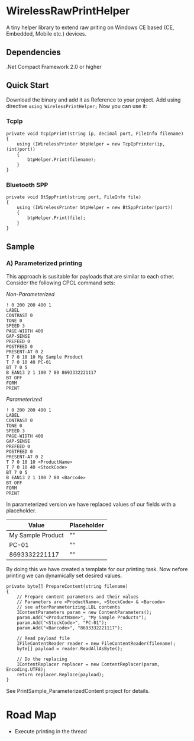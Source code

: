# WirelessRawPrintHelper

A tiny helper library to extend raw priting on Windows CE based (CE, Embedded, Mobile etc.) devices. 

## Dependencies

.Net Compact Framework 2.0 or higher

## Quick Start
Download the binary and add it as Reference to your project.
Add using directive `using WirelessPrintHelper;`
Now you can use it:

### TcpIp
	private void TcpIpPrint(string ip, decimal port, FileInfo filename)
	{
		using (IWirelessPrinter btpHelper = new TcpIpPrinter(ip,(int)port))
		{
			btpHelper.Print(filename);
		}
	}
  
### Bluetooth SPP

	private void BtSppPrint(string port, FileInfo file)
	{
		using (IWirelessPrinter btpHelper = new BtSppPrinter(port))
		{
			btpHelper.Print(file);
		}
	}
  
## Sample

### A) Parameterized printing

This approach is susitable for payloads that are similar to each other. Consider the following CPCL command sets:

*Non-Parameterized*

	! 0 200 200 400 1
	LABEL
	CONTRAST 0
	TONE 0
	SPEED 3
	PAGE-WIDTH 400
	GAP-SENSE
	PREFEED 0
	POSTFEED 0
	PRESENT-AT 0 2
	T 7 0 10 10 My Sample Product
	T 7 0 10 40 PC-01
	BT 7 0 5
	B EAN13 2 1 100 7 80 8693332221117
	BT OFF
	FORM
	PRINT

*Parameterized*

	! 0 200 200 400 1
	LABEL
	CONTRAST 0
	TONE 0
	SPEED 3
	PAGE-WIDTH 400
	GAP-SENSE
	PREFEED 0
	POSTFEED 0
	PRESENT-AT 0 2
	T 7 0 10 10 <ProductName>
	T 7 0 10 40 <StockCode>
	BT 7 0 5
	B EAN13 2 1 100 7 80 <Barcode>
	BT OFF
	FORM
	PRINT

In parameterized version we have replaced values of our fields with a placeholder.

| Value | Placeholder |
|---|---|
| My Sample Product | "<ProductName>" |
| PC-01 | "<StockCode>" |
| 8693332221117 | "<Barcode>" |

By doing this we have created a template for our printing task. Now nefore printing we can dynamically set desired values.

    private byte[] PrepareContent(string filename)
    {
        // Prepare content parameters and their values
        // Parameters are <ProductName>, <StockCode> & <Barcode>
        // see afterParameterizing.LBL contents
        IContentParameters param = new ContentParameters();
        param.Add("<ProductName>", "My Sample Products");
        param.Add("<StockCode>", "PC-01");
        param.Add("<Barcode>", "8693332221117");

        // Read payload file
        IFileContentReader reader = new FileContentReader(filename);
        byte[] payload = reader.ReadAllAsByte();

        // Do the replacing
        IContentReplacer replacer = new ContentReplacer(param, Encoding.UTF8);
        return replacer.Replace(payload);
    }

See PrintSample_ParameterizedContent project for details.

# Road Map
* Execute printing in the thread
